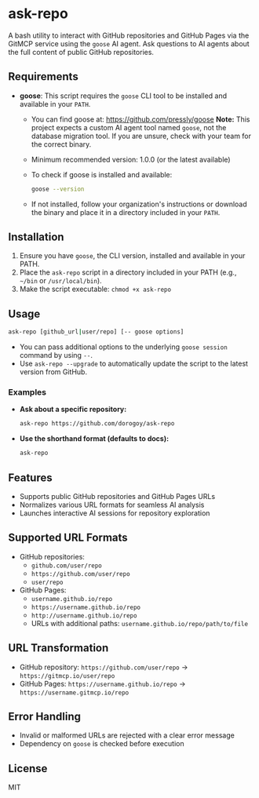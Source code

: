 
# ask-repo

A bash utility to interact with GitHub repositories and GitHub Pages via the GitMCP service using the `goose` AI agent. Ask questions to AI agents about the full content of public GitHub repositories.

## Requirements

- **goose**: This script requires the `goose` CLI tool to be installed and available in your `PATH`.
  - You can find goose at: <https://github.com/pressly/goose>
    **Note:** This project expects a custom AI agent tool named `goose`, not the database migration tool. If you are unsure, check with your team for the correct binary.
  - Minimum recommended version: 1.0.0 (or the latest available)
  - To check if goose is installed and available:

    ```bash
    goose --version
    ```

  - If not installed, follow your organization's instructions or download the binary and place it in a directory included in your `PATH`.

## Installation

1. Ensure you have `goose`, the CLI version, installed and available in your PATH.
2. Place the `ask-repo` script in a directory included in your PATH (e.g., `~/bin` or `/usr/local/bin`).
3. Make the script executable: `chmod +x ask-repo`

## Usage

```bash
ask-repo [github_url|user/repo] [-- goose options]
```

- You can pass additional options to the underlying `goose session` command by using `--`.
- Use `ask-repo --upgrade` to automatically update the script to the latest version from GitHub.

### Examples

- **Ask about a specific repository:**

    ```bash
    ask-repo https://github.com/dorogoy/ask-repo
    ```

- **Use the shorthand format (defaults to docs):**

    ```bash
    ask-repo
    ```

## Features

- Supports public GitHub repositories and GitHub Pages URLs
- Normalizes various URL formats for seamless AI analysis
- Launches interactive AI sessions for repository exploration

## Supported URL Formats

- GitHub repositories:
  - `github.com/user/repo`
  - `https://github.com/user/repo`
  - `user/repo`
- GitHub Pages:
  - `username.github.io/repo`
  - `https://username.github.io/repo`
  - `http://username.github.io/repo`
  - URLs with additional paths: `username.github.io/repo/path/to/file`

## URL Transformation

- GitHub repository: `https://github.com/user/repo` → `https://gitmcp.io/user/repo`
- GitHub Pages: `https://username.github.io/repo` → `https://username.gitmcp.io/repo`

## Error Handling

- Invalid or malformed URLs are rejected with a clear error message
- Dependency on `goose` is checked before execution

## License

MIT
